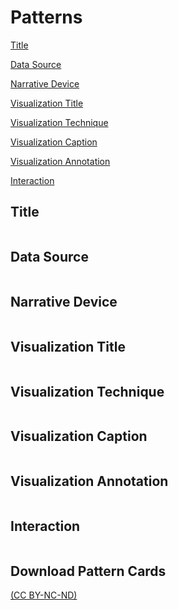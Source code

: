# Patterns

<p><a href="#ttl-color">Title</a></p>
<p><a href="#dataSrc-color">Data Source</a></p>
<p><a href="#narrDvc-color">Narrative Device</a></p>
<p><a href="#visTtl-color">Visualization Title</a></p>
<p><a href="#visTech-color">Visualization Technique</a></p>
<p><a href="#visCap-color">Visualization Caption</a></p>
<p><a href="#visAnno-color">Visualization Annotation</a></p>
<p><a href="#inter-color">Interaction</a></p>

<h2 class='secTitleBanner' id='ttl-color'>Title</h2>

<table id="ttl" class="designpatterns">
</table>


<h2 class='secTitleBanner' id='dataSrc-color'>Data Source</h2>

<table id="dataSource" class="designpatterns">
</table>

<h2 class='secTitleBanner' id='narrDvc-color'>Narrative Device</h2>

<table id="narrativeDevice" class="designpatterns">
</table>


<h2 class='secTitleBanner' id='visTtl-color'>Visualization Title</h2>

<table id="visTitle" class="designpatterns">
</table>



<h2 class='secTitleBanner' id='visTech-color'>Visualization Technique</h2>

<table id="visTech" class="designpatterns">
</table>



<h2 class='secTitleBanner' id='visCap-color'>Visualization Caption</h2>

<table id="visCaption" class="designpatterns">
</table>


<h2 class='secTitleBanner' id='visAnno-color'>Visualization Annotation</h2>

<table id="visAnnotation" class="designpatterns">
</table>



<h2 class='secTitleBanner' id='inter-color'>Interaction</h2>

<table id="inter" class="designpatterns">
</table>


## Download Pattern Cards

[(CC BY-NC-ND)](https://creativecommons.org/licenses/by-nc-nd/4.0/)


